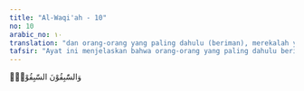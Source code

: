 ```yaml
---
title: "Al-Waqi'ah - 10"
no: 10
arabic_no: ١٠
translation: "dan orang-orang yang paling dahulu (beriman), merekalah yang paling dahulu (masuk surga)."
tafsir: "Ayat ini menjelaskan bahwa orang-orang yang paling dahulu beriman kepada Allah tidak asing lagi bagi kita pribadi hal ini tampak karena kebesarannya serta perbuatan-perbuatan mereka yang mengagumkan. Dapat pula diartikan bahwa orang-orang yang paling dahulu mematuhi perintah Allah, mereka pulalah yang paling dahulu menerima rahmat Allah. Barang siapa yang lebih awal membuat kebaikan di dunia ini, maka ia adalah orang yang lebih awal pula mendapat ganjaran di akhirat nanti. Ayat ini menjelaskan bahwa yang dimaksud dengan \"as-sabiqun\", ialah mereka yang disebut dalam hadis 'Aisyah sebagai Nabi Muhammad saw telah bersabda, \"Apakah kamu sekalian tahu siapa yang paling dahulu mendapat perlindungan dari Allah pada hari Kiamat nanti?\" Mereka (para sahabat) berkata, \"Allah dan Rasul-Nya yang lebih mengetahui.\" Rasulullah bersabda, \"Mereka itu adalah orang yang apabila diberi haknya menerimanya, apabila diminta, memberikannya dan apabila menjatuhkan hukuman terhadap orang lain sama seperti mereka menjatuhkan hukuman terhadap diri mereka sendiri.\" (Riwayat Ahmad dari 'Aisyah) ("
---
```


وَالسّٰبِقُوْنَ السّٰبِقُوْنَۙ  
